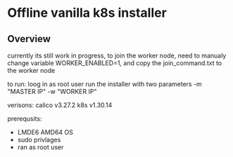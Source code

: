 # Offline vanilla k8s installer

## Overview




currently its still work in progress, to join the worker node, need to manualy change variable WORKER_ENABLED=1, and copy the join_command.txt to the worker node



to run:
loog in as root user
run the installer with two parameters -m "MASTER IP" -w "WORKER IP"



verisons:
calico v3.27.2
k8s v1.30.14






prerequsits:
- LMDE6 AMD64 OS
- sudo privlages
- ran as root user


